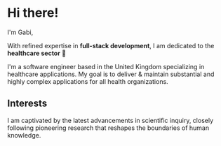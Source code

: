 # Hi there!

I'm Gabi,

With refined expertise in **full-stack development**, I am dedicated to the **healthcare sector** 🏥 

I&apos;m a software engineer based in the United Kingdom specializing in healthcare applications. My goal is to deliver & maintain substantial and highly complex applications for all health organizations.

## Interests  

I am captivated by the latest advancements in scientific inquiry, closely following pioneering research that reshapes the boundaries of human knowledge.

